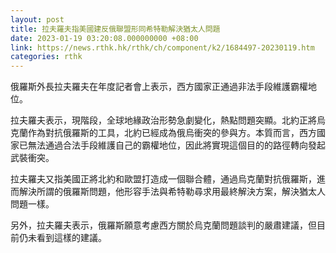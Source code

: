 ```yaml
---
layout: post
title: 拉夫羅夫指美國建反俄聯盟形同希特勒解決猶太人問題
date: 2023-01-19 03:20:08.000000000 +08:00
link: https://news.rthk.hk/rthk/ch/component/k2/1684497-20230119.htm
categories: rthk
---
```


俄羅斯外長拉夫羅夫在年度記者會上表示，西方國家正通過非法手段維護霸權地位。

拉夫羅夫表示，現階段，全球地緣政治形勢急劇變化，熱點問題突顯。北約正將烏克蘭作為對抗俄羅斯的工具，北約已經成為俄烏衝突的參與方。本質而言，西方國家已無法通過合法手段維護自己的霸權地位，因此將實現這個目的的路徑轉向發起武裝衝突。

拉夫羅夫又指美國正將北約和歐盟打造成一個聯合體，通過烏克蘭對抗俄羅斯，進而解決所謂的俄羅斯問題，他形容手法與希特勒尋求用最終解決方案，解決猶太人問題一樣。

另外，拉夫羅夫表示，俄羅斯願意考慮西方關於烏克蘭問題談判的嚴肅建議，但目前仍未看到這樣的建議。
